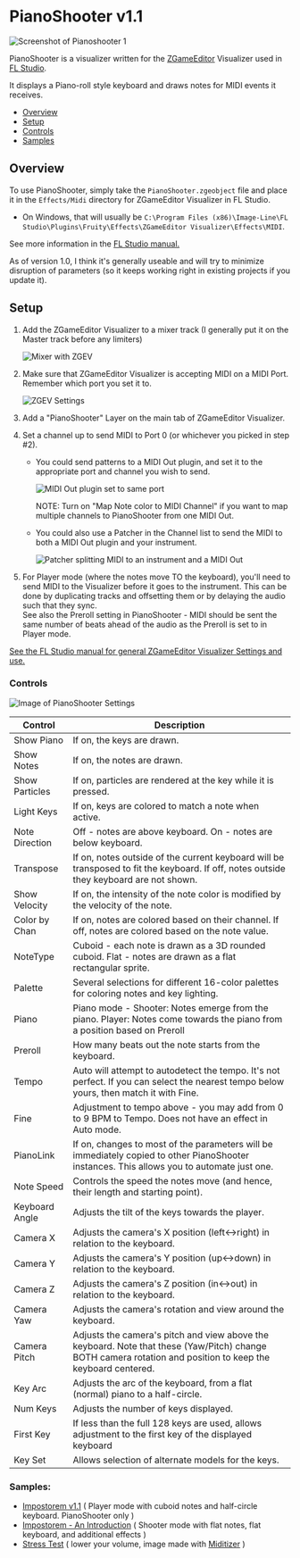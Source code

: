 # PianoShooter v1.1
![Screenshot of Pianoshooter 1](doc/sample1.png)

PianoShooter is a visualizer written for the [ZGameEditor](https://github.com/VilleKrumlinde/zgameeditor " ZGameEditor") Visualizer 
used in [FL Studio](http://image-line.com "FL Studio").

It displays a Piano-roll style keyboard and draws notes for MIDI events it receives.
- [Overview](#Overview)
- [Setup](#Setup)
- [Controls](#Controls)
- [Samples](#Samples)


## <a name="Overview"/>Overview
To use PianoShooter, simply take the `PianoShooter.zgeobject` file and place it in the `Effects/Midi` directory 
for ZGameEditor Visualizer in FL Studio.

- On Windows, that will usually be `C:\Program Files (x86)\Image-Line\FL Studio\Plugins\Fruity\Effects\ZGameEditor Visualizer\Effects\MIDI`.

See more information in the  [FL Studio manual.](https://www.image-line.com/fl-studio-learning/fl-studio-online-manual/html/plugins/ZGameEditor%20Visualizer.htm#ZGE_addfx "FL Studio manual.")

As of version 1.0, I think it's generally useable and will try to minimize disruption of parameters (so it keeps working right in existing projects if you update it).


## <a name="Setup"/>Setup

1. Add the ZGameEditor Visualizer to a mixer track (I generally put it on the Master track before any limiters)

    ![Mixer with ZGEV](doc/mixer1.png)

2. Make sure that ZGameEditor Visualizer is accepting MIDI on a MIDI Port. Remember which port you set it to.

    ![ZGEV Settings](doc/zgev_midi.png)

3. Add a "PianoShooter" Layer on the main tab of ZGameEditor Visualizer.
4. Set a channel up to send MIDI to Port 0 (or whichever you picked in step #2).
    - You could send patterns to a MIDI Out plugin, and set it to the appropriate port and channel you wish to send.    

        ![MIDI Out plugin set to same port](doc/midiout.png)
        
        NOTE: Turn on "Map Note color to MIDI Channel" if you want to map multiple channels to PianoShooter from one MIDI Out.

    - You could also use a Patcher in the Channel list to send the MIDI to both a MIDI Out plugin and your instrument.
    
        ![Patcher splitting MIDI to an instrument and a MIDI Out](doc/patcher.png)
 
5. For Player mode (where the notes move TO the keyboard), you'll need to send MIDI to the Visualizer before it goes to the instrument. 
    This can be done by duplicating tracks and offsetting them or by delaying the audio such that they sync.  
    See also the Preroll setting in PianoShooter - MIDI should be sent the same
    number of beats ahead of the audio as the Preroll is set to in Player mode.

[See the FL Studio manual for general ZGameEditor Visualizer Settings and use.](https://www.image-line.com/fl-studio-learning/fl-studio-online-manual/html/plugins/ZGameEditor%20Visualizer.htm)


### <a name="Controls"/>Controls
![Image of PianoShooter Settings](doc/settings.png)

Control        | Description
---------------|-----------
Show Piano     | If on, the keys are drawn.
Show Notes     | If on, the notes are drawn.
Show Particles | If on, particles are rendered at the key while it is pressed.
Light Keys     | If on, keys are colored to match a note when active.
Note Direction | Off - notes are above keyboard.  On - notes are below keyboard.
Transpose      | If on, notes outside of the current keyboard will be transposed to fit the keyboard.  If off, notes outside they keyboard are not shown.
Show Velocity  | If on, the intensity of the note color is modified by the velocity of the note.
Color by Chan  | If on, notes are colored based on their channel.  If off, notes are colored based on the note value.
NoteType       | Cuboid - each note is drawn as a 3D rounded cuboid.  Flat - notes are drawn as a flat rectangular sprite.
Palette        | Several selections for different 16-color palettes for coloring notes and key lighting.
Piano          | Piano mode - Shooter: Notes emerge from the piano.  Player: Notes come towards the piano from a position based on Preroll
Preroll        | How many beats out the note starts from the keyboard.
Tempo          | Auto will attempt to autodetect the tempo. It's not perfect.  If you can select the nearest tempo below yours, then match it with Fine.
Fine           | Adjustment to tempo above - you may add from 0 to 9 BPM to Tempo.  Does not have an effect in Auto mode.
PianoLink      | If on, changes to most of the parameters will be immediately copied to other PianoShooter instances. This allows you to automate just one.
Note Speed     | Controls the speed the notes move (and hence, their length and starting point).
Keyboard Angle | Adjusts the tilt of the keys towards the player.
Camera X       | Adjusts the camera's X position (left<->right) in relation to the keyboard.
Camera Y       | Adjusts the camera's Y position (up<->down) in relation to the keyboard.
Camera Z       | Adjusts the camera's Z position (in<->out) in relation to the keyboard.
Camera Yaw     | Adjusts the camera's rotation and view around the keyboard.
Camera Pitch   | Adjusts the camera's pitch and view above the keyboard. Note that these (Yaw/Pitch) change BOTH camera rotation and position to keep the keyboard centered.
Key Arc        | Adjusts the arc of the keyboard, from a flat (normal) piano to a half-circle.
Num Keys       | Adjusts the number of keys displayed.
First Key      | If less than the full 128 keys are used, allows adjustment to the first key of the displayed keyboard
Key Set        | Allows selection of alternate models for the keys.



### <a name="Samples"/>Samples:
- [Impostorem v1.1](https://youtu.be/Hy4qLU1YMmk) ( Player mode with cuboid notes and half-circle keyboard. PianoShooter only )
- [Impostorem - An Introduction](https://youtu.be/c_HeOebqPMg) ( Shooter mode with flat notes, flat keyboard, and additional effects )
- [Stress Test](https://www.youtube.com/watch?v=Pgzu_G7VlTU&ab_channel=Impostorem) ( lower your volume, image made with [Miditizer](https://github.com/devellison/miditize) )
